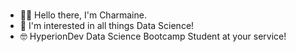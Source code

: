 ### 
- 👋🏼 Hello there, I'm Charmaine.
- 🚀 I'm interested in all things Data Science!
- 🤓 HyperionDev Data Science Bootcamp Student at your service!

<!--
**gitgit-hooray/gitgit-hooray** is a ✨ _special_ ✨ repository because its `README.md` (this file) appears on your GitHub profile.

Here are some ideas to get you started:

- 🔭 I’m currently working on ...
- 🌱 I’m currently learning ...
- 👯 I’m looking to collaborate on ...
- 🤔 I’m looking for help with ...
- 💬 Ask me about ...
- 📫 How to reach me: ...
- 😄 Pronouns: ...
- ⚡ Fun fact: ...
-->
